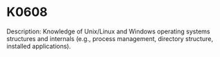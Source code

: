 # K0608
Description: Knowledge of Unix/Linux and Windows operating systems structures and internals (e.g., process management, directory structure, installed applications).
